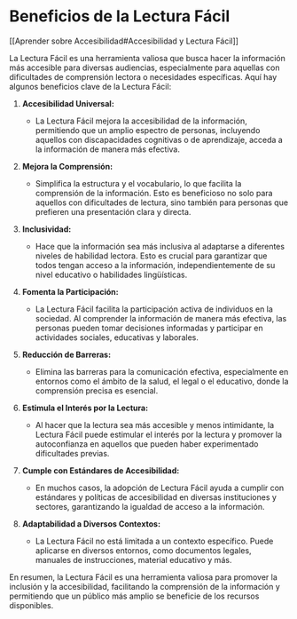 # Beneficios de la Lectura Fácil

[[Aprender sobre Accesibilidad#Accesibilidad y Lectura Fácil]]

La Lectura Fácil es una herramienta valiosa que busca hacer la información más accesible para diversas audiencias, especialmente para aquellas con dificultades de comprensión lectora o necesidades específicas. Aquí hay algunos beneficios clave de la Lectura Fácil:

1. **Accesibilidad Universal:**
   - La Lectura Fácil mejora la accesibilidad de la información, permitiendo que un amplio espectro de personas, incluyendo aquellos con discapacidades cognitivas o de aprendizaje, acceda a la información de manera más efectiva.

2. **Mejora la Comprensión:**
   - Simplifica la estructura y el vocabulario, lo que facilita la comprensión de la información. Esto es beneficioso no solo para aquellos con dificultades de lectura, sino también para personas que prefieren una presentación clara y directa.

3. **Inclusividad:**
   - Hace que la información sea más inclusiva al adaptarse a diferentes niveles de habilidad lectora. Esto es crucial para garantizar que todos tengan acceso a la información, independientemente de su nivel educativo o habilidades lingüísticas.

4. **Fomenta la Participación:**
   - La Lectura Fácil facilita la participación activa de individuos en la sociedad. Al comprender la información de manera más efectiva, las personas pueden tomar decisiones informadas y participar en actividades sociales, educativas y laborales.

5. **Reducción de Barreras:**
   - Elimina las barreras para la comunicación efectiva, especialmente en entornos como el ámbito de la salud, el legal o el educativo, donde la comprensión precisa es esencial.

6. **Estimula el Interés por la Lectura:**
   - Al hacer que la lectura sea más accesible y menos intimidante, la Lectura Fácil puede estimular el interés por la lectura y promover la autoconfianza en aquellos que pueden haber experimentado dificultades previas.

7. **Cumple con Estándares de Accesibilidad:**
   - En muchos casos, la adopción de Lectura Fácil ayuda a cumplir con estándares y políticas de accesibilidad en diversas instituciones y sectores, garantizando la igualdad de acceso a la información.

8. **Adaptabilidad a Diversos Contextos:**
   - La Lectura Fácil no está limitada a un contexto específico. Puede aplicarse en diversos entornos, como documentos legales, manuales de instrucciones, material educativo y más.

En resumen, la Lectura Fácil es una herramienta valiosa para promover la inclusión y la accesibilidad, facilitando la comprensión de la información y permitiendo que un público más amplio se beneficie de los recursos disponibles.